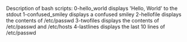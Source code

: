 Description of bash scripts:
0-hello_world displays 'Hello, World' to the stdout
1-confused_smiley displays a confused smiley
2-hellofile displays the contents of /etc/passwd
3-twofiles displays the contents of /etc/passwd and /etc/hosts
4-lastlines displays the last 10 lines of /etc/passwd
